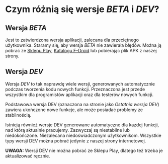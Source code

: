 ﻿# Czym różnią się wersje *BETA* i *DEV*?

## Wersja *BETA*

Jest to zatwierdzona wersja aplikacji, zalecana dla przeciętnego użytkownika.
Staramy się, aby wersja *BETA* nie zawierała błędów. Można ją pobrać ze
[Sklepu Play](https://play.google.com/store/apps/details?id=io.github.wulkanowy&utm_source=homepage),
[Katalogu F-Droid](https://f-droid.org/en/packages/io.github.wulkanowy/) lub pobierając plik APK z naszej strony.

## Wersja *DEV*

Wersja *DEV* to tak naprawdę wiele wersji, generowanych automatycznie podczas tworzenia kodu nowych funkcji.
Przeznaczona jest przede wszystkim dla programistów aplikacji oraz dla testerów nowych funkcji.

Podstawowa wersja DEV (oznaczona na stronie jako *Ostatnia wersja DEV*) zawiera ukończone nowe funkcje,
ale może posiadać problemy ze stabilnością.

Istnieją również wersje DEV generowane automatyczne dla każdej funkcji, nad którą aktualnie pracujemy.
Zazwyczaj są niestabilne lub niedokończone. Niezalecana niedoświadczonym użytkownikom.
Wszystkie typy wersji DEV można pobrać jedynie z naszej strony internetowej.

**UWAGA:** Wersji DEV nie można pobrać ze Sklepu Play, dlatego też trzeba je aktualizować ręcznie.
